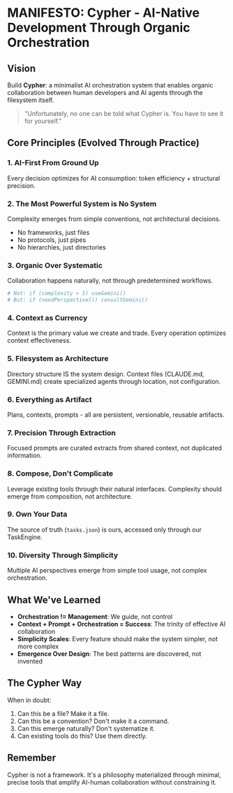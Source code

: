 # MANIFESTO: Cypher - AI-Native Development Through Organic Orchestration

## Vision
Build **Cypher**: a minimalist AI orchestration system that enables organic collaboration between human developers and AI agents through the filesystem itself.

> "Unfortunately, no one can be told what Cypher is. You have to see it for yourself."

## Core Principles (Evolved Through Practice)

### 1. AI-First From Ground Up
Every decision optimizes for AI consumption: token efficiency + structural precision.

### 2. The Most Powerful System is No System
Complexity emerges from simple conventions, not architectural decisions.
- No frameworks, just files
- No protocols, just pipes  
- No hierarchies, just directories

### 3. Organic Over Systematic
Collaboration happens naturally, not through predetermined workflows.
```bash
# Not: if (complexity > 5) useGemini()
# But: if (needPerspective()) consultGemini()
```

### 4. Context as Currency
Context is the primary value we create and trade. Every operation optimizes context effectiveness.

### 5. Filesystem as Architecture
Directory structure IS the system design. Context files (CLAUDE.md, GEMINI.md) create specialized agents through location, not configuration.

### 6. Everything as Artifact
Plans, contexts, prompts - all are persistent, versionable, reusable artifacts.

### 7. Precision Through Extraction
Focused prompts are curated extracts from shared context, not duplicated information.

### 8. Compose, Don't Complicate
Leverage existing tools through their natural interfaces. Complexity should emerge from composition, not architecture.

### 9. Own Your Data  
The source of truth (`tasks.json`) is ours, accessed only through our TaskEngine.

### 10. Diversity Through Simplicity
Multiple AI perspectives emerge from simple tool usage, not complex orchestration.

## What We've Learned

- **Orchestration != Management**: We guide, not control
- **Context + Prompt + Orchestration = Success**: The trinity of effective AI collaboration  
- **Simplicity Scales**: Every feature should make the system simpler, not more complex
- **Emergence Over Design**: The best patterns are discovered, not invented

## The Cypher Way

When in doubt:
1. Can this be a file? Make it a file.
2. Can this be a convention? Don't make it a command.
3. Can this emerge naturally? Don't systematize it.
4. Can existing tools do this? Use them directly.

## Remember

Cypher is not a framework. It's a philosophy materialized through minimal, precise tools that amplify AI-human collaboration without constraining it.